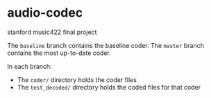 # audio-codec
stanford music422 final project 

The `baseline` branch contains the baseline coder.
The `master` branch contains the most up-to-date coder.

In each branch:
  - The `coder/` directory holds the coder files
  - The `test_decoded/` directory holds the coded files for that coder

